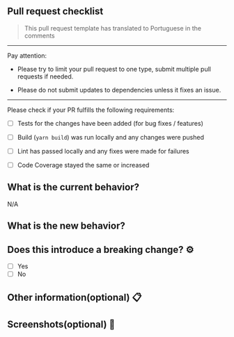 ## Pull request checklist

> This pull request template has translated to Portuguese in the comments

---

Pay attention:

- Please try to limit your pull request to one type, submit multiple pull requests if needed.
<!-- Tente limitar sua solicitação pull a um tipo, envie várias solicitações pull, se necessário. -->
- Please do not submit updates to dependencies unless it fixes an issue.
<!-- Não envie atualizações para dependências, a menos que isso conserte um problema. -->

---

Please check if your PR fulfills the following requirements:

<!-- Verifique se o seu PR atende aos seguintes requisitos: -->

- [ ] Tests for the changes have been added (for bug fixes / features)
<!-- Testes para as mudanças foram adicionados (para correções de bugs / recursos) -->
- [ ] Build (`yarn build`) was run locally and any changes were pushed
<!-- Build (`yarn build`) foi executado localmente e todas as alterações foram enviadas -->
- [ ] Lint has passed locally and any fixes were made for failures
<!-- Lint passou localmente e todas as correções foram feitas para as falhas -->
- [ ] Code Coverage stayed the same or increased
<!-- A cobertura do código permaneceu a mesma ou aumentou -->

## What is the current behavior?

<!-- Descreva o comportamento atual se houver modificações consideráves-->

N/A

## What is the new behavior?

<!-- Descreva o novo comportamento e quais foram as modificações-->

## Does this introduce a breaking change? :gear:

<!-- Se isso introduzir uma mudança significativa, descreva o impacto e o caminho de migração para os aplicativos existentes abaixo. -->

- [ ] Yes
- [ ] No

## Other information(optional) 📋

<!-- Qualquer outra informação importante para este PR, antes e depois da alteração -->

## Screenshots(optional) 📱

<!-- Se a mudança tem alterações na UI, defina algumas capturas de telas neste local -->
